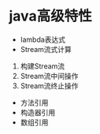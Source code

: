 # java高级特性

- lambda表达式
- Stream流式计算
1. 构建Stream流
2. Stream流中间操作
3. Stream流终止操作
- 方法引用
- 构造器引用
- 数组引用
